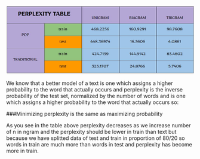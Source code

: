 ![](perplexity_table.JPG)

We know that a better model of a text is one which assigns a higher probability to the word that actually occurs and 
perplexity is the inverse probability of the test set, normalized by the number of words and 
is one which assigns a higher probability to the word that actually occurs so:

###Minimizing perplexity is the same as maximizing probability

As you see in the table above perplexity decreases as we increase number of n in ngram and the perplexity should be lower in train than text 
but because we have splitted data of test and train in proportion of 80/20 so words in train are much more than words in test and perplexity
has become more in train.